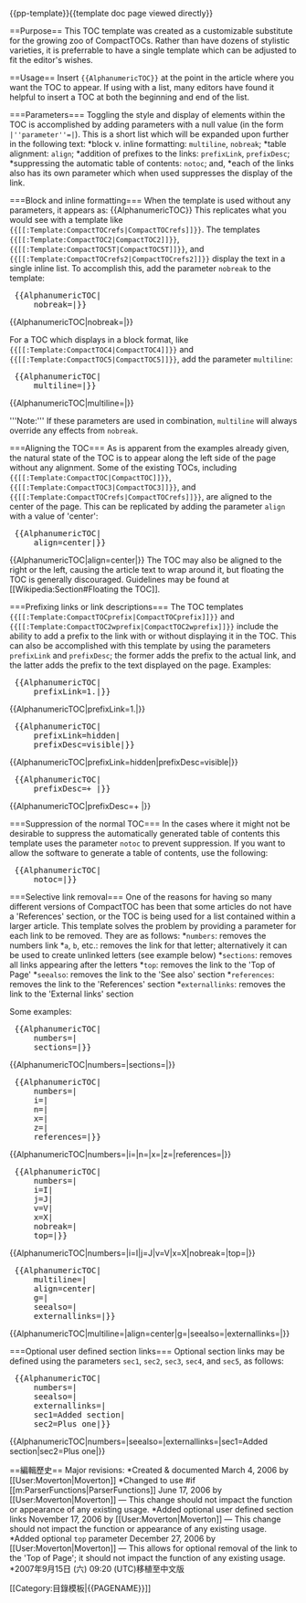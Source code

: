 <includeonly>{{pp-template}}</includeonly><noinclude>{{template doc page viewed directly}}</noinclude>
<!-- EDIT TEMPLATE DOCUMENTATION BELOW THIS LINE -->
==Purpose==
This TOC template was created as a customizable substitute for the growing zoo of CompactTOCs.  Rather than have dozens of stylistic varieties, it is preferrable to have a single template which can be adjusted to fit the editor's wishes.

==Usage==
Insert <code><nowiki>{{AlphanumericTOC}}</nowiki></code> at the point in the article where you want the TOC to appear.  If using with a list, many editors have found it helpful to insert a TOC at both the beginning and end of the list.

===Parameters===
Toggling the style and display of elements within the TOC is accomplished by adding parameters with a null value (in the form <code>|''parameter''=|</code>).  This is a short list which will be expanded upon further in the following text:
*block v. inline formatting: <code>multiline</code>, <code>nobreak</code>;
*table alignment: <code>align</code>;
*addition of prefixes to the links: <code>prefixLink</code>, <code>prefixDesc</code>;
*suppressing the automatic table of contents: <code>notoc</code>; and,
*each of the links also has its own parameter which when used suppresses the display of the link.

===Block and inline formatting===
When the template is used without any parameters, it appears as:
{{AlphanumericTOC}}
This replicates what you would see with a template like <code>{{[[:Template:CompactTOCrefs|CompactTOCrefs]]}}</code>.  The templates <code>{{[[:Template:CompactTOC2|CompactTOC2]]}}</code>, <code>{{[[:Template:CompactTOC5T|CompactTOC5T]]}}</code>, and <code>{{[[:Template:CompactTOCrefs2|CompactTOCrefs2]]}}</code> display the text in a single inline list.  To accomplish this, add the parameter <code>nobreak</code> to the template:
<pre>
 {{AlphanumericTOC|
     nobreak=|}}
</pre>
{{AlphanumericTOC|nobreak=|}}

For a TOC which displays in a block format, like <code>{{[[:Template:CompactTOC4|CompactTOC4]]}}</code> and <code>{{[[:Template:CompactTOC5|CompactTOC5]]}}</code>, add the parameter <code>multiline</code>:
<pre>
 {{AlphanumericTOC|
     multiline=|}}
</pre>
{{AlphanumericTOC|multiline=|}}

'''Note:''' If these parameters are used in combination, <code>multiline</code> will always override any effects from <code>nobreak</code>.

===Aligning the TOC===
As is apparent from the examples already given, the natural state of the TOC is to appear along the left side of the page without any alignment.  Some of the existing TOCs, including <code>{{[[:Template:CompactTOC|CompactTOC]]}}</code>, <code>{{[[:Template:CompactTOC3|CompactTOC3]]}}</code>, and <code>{{[[:Template:CompactTOCrefs|CompactTOCrefs]]}}</code>, are aligned to the center of the page.  This can be replicated by adding the parameter <code>align</code> with a value of 'center':
<pre>
 {{AlphanumericTOC|
     align=center|}}
</pre>
{{AlphanumericTOC|align=center|}}
The TOC may also be aligned to the right or the left, causing the article text to wrap around it, but floating the TOC is generally discouraged.  Guidelines may be found at [[Wikipedia:Section#Floating the TOC]].

===Prefixing links or link descriptions===
The TOC templates <code>{{[[:Template:CompactTOCprefix|CompactTOCprefix]]}}</code> and <code>{{[[:Template:CompactTOC2wprefix|CompactTOC2wprefix]]}}</code> include the ability to add a prefix to the link with or without displaying it in the TOC.  This can also be accomplished with this template by using the parameters <code>prefixLink</code> and <code>prefixDesc</code>; the former adds the prefix to the actual link, and the latter adds the prefix to the text displayed on the page.  Examples:
<pre>
 {{AlphanumericTOC|
     prefixLink=1.|}}
</pre>
{{AlphanumericTOC|prefixLink=1.|}}
<pre>
 {{AlphanumericTOC|
     prefixLink=hidden|
     prefixDesc=visible|}}
</pre>
{{AlphanumericTOC|prefixLink=hidden|prefixDesc=visible|}}
<pre>
 {{AlphanumericTOC|
     prefixDesc=+ |}}
</pre>
{{AlphanumericTOC|prefixDesc=+ |}}

===Suppression of the normal TOC===
In the cases where it might not be desirable to suppress the automatically generated table of contents this template uses the parameter <code>notoc</code> to prevent suppression.  If you want to allow the software to generate a table of contents, use the following:
<pre>
 {{AlphanumericTOC|
     notoc=|}}
</pre>

===Selective link removal===
One of the reasons for having so many different versions of CompactTOC has been that some articles do not have a 'References' section, or the TOC is being used for a list contained within a larger article.  This template solves the problem by providing a parameter for each link to be removed.  They are as follows:
*<code>numbers</code>: removes the numbers link
*<code>a</code>, <code>b</code>, etc.: removes the link for that letter; alternatively it can be used to create unlinked letters (see example below)
*<code>sections</code>: removes all links appearing after the letters
*<code>top</code>: removes the link to the 'Top of Page'
*<code>seealso</code>: removes the link to the 'See also' section
*<code>references</code>: removes the link to the 'References' section
*<code>externallinks</code>: removes the link to the 'External links' section

Some examples:
<pre>
 {{AlphanumericTOC|
     numbers=|
     sections=|}}
</pre>
{{AlphanumericTOC|numbers=|sections=|}}
<pre>
 {{AlphanumericTOC|
     numbers=|
     i=|
     n=|
     x=|
     z=|
     references=|}}
</pre>
{{AlphanumericTOC|numbers=|i=|n=|x=|z=|references=|}}
<pre>
 {{AlphanumericTOC|
     numbers=|
     i=I|
     j=J|
     v=V|
     x=X|
     nobreak=|
     top=|}}
</pre>
{{AlphanumericTOC|numbers=|i=I|j=J|v=V|x=X|nobreak=|top=|}}
<pre>
 {{AlphanumericTOC|
     multiline=|
     align=center|
     g=|
     seealso=|
     externallinks=|}}
</pre>
{{AlphanumericTOC|multiline=|align=center|g=|seealso=|externallinks=|}}

===Optional user defined section links===
Optional section links may be defined using the parameters <code>sec1</code>, <code>sec2</code>, <code>sec3</code>, <code>sec4</code>, and <code>sec5</code>, as follows:

<pre>
 {{AlphanumericTOC|
     numbers=|
     seealso=|
     externallinks=|
     sec1=Added section|
     sec2=Plus one|}}
</pre>
{{AlphanumericTOC|numbers=|seealso=|externallinks=|sec1=Added section|sec2=Plus one|}}

==編輯歷史==
Major revisions:
*Created & documented March 4, 2006 by [[User:Moverton|Moverton]]
*Changed to use #if [[m:ParserFunctions|ParserFunctions]] June 17, 2006 by [[User:Moverton|Moverton]] — This change should not impact the function or appearance of any existing usage.
*Added optional user defined section links November 17, 2006 by [[User:Moverton|Moverton]] — This change should not impact the function or appearance of any existing usage.
*Added optional <code>top</code> parameter December 27, 2006 by [[User:Moverton|Moverton]] — This allows for optional removal of the link to the 'Top of Page'; it should not impact the function of any existing usage.
<includeonly>
*2007年9月15日 (六) 09:20 (UTC)移植至中文版

<!-- ADD CATEGORIES BELOW THIS LINE -->
[[Category:目錄模板|{{PAGENAME}}]]
</includeonly>